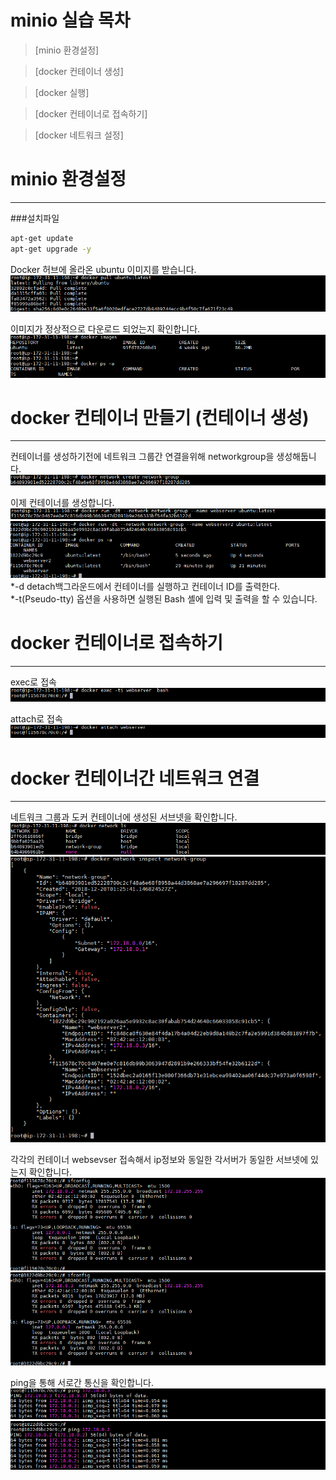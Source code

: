 # minio 실습 목차

>[minio 환경설정]

>[docker 컨테이너 생성]

>[docker 실행]

>[docker 컨테이너로 접속하기]

>[docker 네트워크 설정]


# minio 환경설정
-----
###설치파일

```bash
apt-get update
apt-get upgrade -y
```
Docker 허브에 올라온 ubuntu 이미지를 받습니다.
![](https://github.com/haneal/DockerRepo/blob/master/img/1_docker_pull_ubuntu_latest.png)

이미지가 정상적으로 다운로드 되었는지 확인합니다.
![](https://github.com/haneal/DockerRepo/blob/master/img/2_docker_pull_ubuntu_latest.png)



# docker 컨테이너 만들기 (컨테이너 생성)
-----
컨테이너를 생성하기전에 네트워크 그룹간 연결을위해 networkgroup을 생성해둡니다.
![](https://github.com/haneal/DockerRepo/blob/master/img/3_1network%20create%20netowrk-group.png)

이제 컨테이너를 생성합니다. 
![](https://github.com/haneal/DockerRepo/blob/master/img/4.docker%20%EC%BB%A8%ED%85%8C%EC%9D%B4%EB%84%88%EC%83%9D%EC%84%B1.png)
![](https://github.com/haneal/DockerRepo/blob/master/img/9.run_server_2%EC%83%9D%EC%84%B1.png)
  *-d detach백그라운드에서 컨테이너를 실행하고 컨테이너 ID를 출력한다.<br>
  *-t(Pseudo-tty) 옵션을 사용하면 실행된 Bash 셸에 입력 및 출력을 할 수 있습니다.

# docker 컨테이너로 접속하기
-----
exec로 접속
![](https://github.com/haneal/DockerRepo/blob/master/img/6.docker_exec.png)

attach로 접속
![](https://github.com/haneal/DockerRepo/blob/master/img/7.attach.png)

# docker 컨테이너간 네트워크 연결
-----
네트워크 그룹과 도커 컨테이너에 생성된 서브넷을 확인합니다.
![](https://github.com/haneal/DockerRepo/blob/master/img/3.2.docker-ls.png)
![](https://github.com/haneal/DockerRepo/blob/master/img/3_3_network%20create%20netowrk-group.png)

각각의 컨테이너 websevser 접속해서 ip정보와 동일한 각서버가 동일한 서브넷에 있는지 확인합니다.
![](https://github.com/haneal/DockerRepo/blob/master/img/8.network_ifconfig_1.png)
![](https://github.com/haneal/DockerRepo/blob/master/img/11.network_ifconfig.png)

ping을 통해 서로간 통신을 확인합니다.
![](https://github.com/haneal/DockerRepo/blob/master/img/13.network_ping_2.png)
![](https://github.com/haneal/DockerRepo/blob/master/img/12.network_ping.png)
